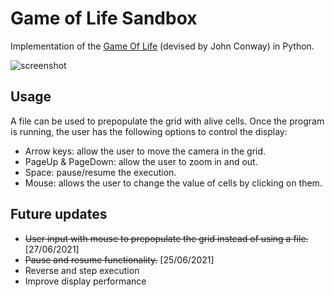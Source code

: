 # Game of Life Sandbox
Implementation of the [Game Of Life](https://en.wikipedia.org/wiki/Conway%27s_Game_of_Life) (devised by John Conway) in Python.

![screenshot](https://user-images.githubusercontent.com/43313293/121348779-0e8e9700-c929-11eb-9a85-b91fd5963882.png)

## Usage
A file can be used to prepopulate the grid with alive cells. Once the program is running, the user has the following options to control the display:
- Arrow keys: allow the user to move the camera in the grid.
- PageUp & PageDown: allow the user to zoom in and out.
- Space: pause/resume the execution.
- Mouse: allows the user to change the value of cells by clicking on them.

## Future updates
- ~~User input with mouse to prepopulate the grid instead of using a file.~~ [27/06/2021]
- ~~Pause and resume functionality.~~ [25/06/2021]
- Reverse and step execution
- Improve display performance
